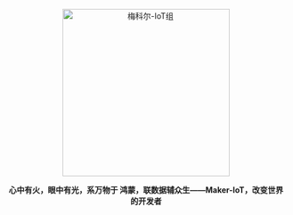 <p align="center"><a href="https://1panel.cn"><img src="https://github.com/Abrillant-Lee/Abrillant-Lee.github.io/IOT/IoT-水晶标2" alt="梅科尔-IoT组" width="300" /></a></p>

<p align="center">
  <b>心中有火，眼中有光，系万物于 鸿蒙，联数据辅众生——Maker-IoT，改变世界的开发者</b>
</p>

